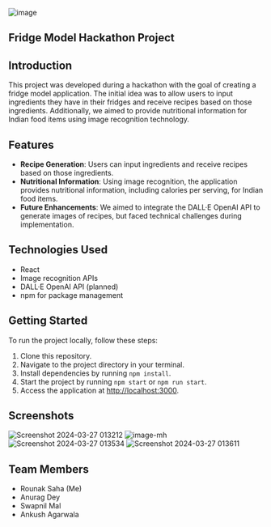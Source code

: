 ![image](https://github.com/like-rounak/Pie_FridgeModel/assets/78261692/1b768c74-485c-4e9e-87f9-bbfd06249ba0)
## Fridge Model Hackathon Project

## Introduction
This project was developed during a hackathon with the goal of creating a fridge model application. The initial idea was to allow users to input ingredients they have in their fridges and receive recipes based on those ingredients. Additionally, we aimed to provide nutritional information for Indian food items using image recognition technology.

## Features
- **Recipe Generation**: Users can input ingredients and receive recipes based on those ingredients.
- **Nutritional Information**: Using image recognition, the application provides nutritional information, including calories per serving, for Indian food items.
- **Future Enhancements**: We aimed to integrate the DALL·E OpenAI API to generate images of recipes, but faced technical challenges during implementation.

## Technologies Used
- React
- Image recognition APIs
- DALL·E OpenAI API (planned)
- npm for package management

## Getting Started
To run the project locally, follow these steps:
1. Clone this repository.
2. Navigate to the project directory in your terminal.
3. Install dependencies by running `npm install`.
4. Start the project by running `npm start` or `npm run start`.
5. Access the application at [http://localhost:3000](http://localhost:3000).

## Screenshots
![Screenshot 2024-03-27 013212](https://github.com/like-rounak/Pie_FridgeModel/assets/78261692/438aaa3e-ce4e-4e58-95dd-8efd385d4a17)
![image-mh](https://github.com/like-rounak/Pie_FridgeModel/assets/78261692/d47ec5b0-b26f-441e-81ed-eb7a751664d2)
![Screenshot 2024-03-27 013534](https://github.com/like-rounak/Pie_FridgeModel/assets/78261692/92398620-a069-4888-aa62-8958c5b86187)
![Screenshot 2024-03-27 013611](https://github.com/like-rounak/Pie_FridgeModel/assets/78261692/4d4a2749-d7a7-4520-9b2f-bf9c0015dba1)


## Team Members
- Rounak Saha (Me)
- Anurag Dey 
- Swapnil Mal
- Ankush Agarwala

